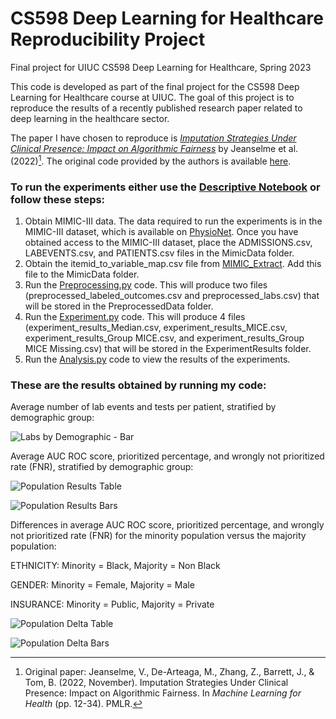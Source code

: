 # CS598 Deep Learning for Healthcare Reproducibility Project
Final project for UIUC CS598 Deep Learning for Healthcare, Spring 2023

This code is developed as part of the final project for the CS598 Deep Learning for Healthcare course at UIUC. The goal of this project is to reproduce the results of a recently published research paper related to deep learning in the healthcare sector.

The paper I have chosen to reproduce is [_Imputation Strategies Under Clinical Presence: Impact on Algorithmic Fairness_](https://proceedings.mlr.press/v193/jeanselme22a/jeanselme22a.pdf) by Jeanselme et al. (2022)[^1]. The original code provided by the authors is available [here](https://github.com/Jeanselme/ClinicalPresenceFairness).

### To run the experiments either use the [Descriptive Notebook](https://github.com/esxtang/CS598DL4HProject/blob/master/Descriptive%20Notebook.ipynb) or follow these steps:
1. Obtain MIMIC-III data. The data required to run the experiments is in the MIMIC-III dataset, which is available on [PhysioNet](https://physionet.org/content/mimiciii/1.4/). Once you have obtained access to the MIMIC-III dataset, place the ADMISSIONS.csv, LABEVENTS.csv, and PATIENTS.csv files in the MimicData folder. 
2. Obtain the itemid_to_variable_map.csv file from [MIMIC_Extract](https://github.com/MLforHealth/MIMIC_Extract/blob/master/resources/itemid_to_variable_map.csv). Add this file to the MimicData folder.
3. Run the [Preprocessing.py](https://github.com/esxtang/CS598DL4HProject/blob/master/Preprocessing.py) code. This will produce two files (preprocessed_labeled_outcomes.csv and preprocessed_labs.csv) that will be stored in the PreprocessedData folder.
4. Run the [Experiment.py](https://github.com/esxtang/CS598DL4HProject/blob/master/Experiment.py) code. This will produce 4 files (experiment_results_Median.csv, experiment_results_MICE.csv, experiment_results_Group MICE.csv, and experiment_results_Group MICE Missing.csv) that will be stored in the ExperimentResults folder.
5. Run the [Analysis.py](https://github.com/esxtang/CS598DL4HProject/blob/master/Analysis.py) code to view the results of the experiments.

### These are the results obtained by running my code:

Average number of lab events and tests per patient, stratified by demographic group:

![Labs by Demographic - Bar](https://user-images.githubusercontent.com/63872692/236651634-1f9608b5-2f78-4689-84e6-5591efcc4f2a.png)

Average AUC ROC score, prioritized percentage, and wrongly not prioritized rate (FNR), stratified by demographic group:

![Population Results Table](https://user-images.githubusercontent.com/63872692/236652580-a5a38a4e-863a-4760-bf00-365af1eca6c8.png)

![Population Results Bars](https://user-images.githubusercontent.com/63872692/236652617-d2edb2bc-569f-40d2-b5c8-2f4678bc1c38.png)

Differences in average AUC ROC score, prioritized percentage, and wrongly not prioritized rate (FNR) for the minority population versus the majority population:

ETHNICITY: Minority = Black, Majority = Non Black

GENDER: Minority = Female, Majority = Male

INSURANCE: Minority = Public, Majority = Private

![Population Delta Table](https://user-images.githubusercontent.com/63872692/236652901-912df800-e8cd-4895-b00a-ecebe487d759.png)

![Population Delta Bars](https://user-images.githubusercontent.com/63872692/236652862-202ce6b5-6803-4402-874b-6ea1d1de91f6.png)


[^1]: Original paper: Jeanselme, V., De-Arteaga, M., Zhang, Z., Barrett, J., & Tom, B. (2022, November). Imputation Strategies Under Clinical Presence: Impact on Algorithmic Fairness. In _Machine Learning for Health_ (pp. 12-34). PMLR.
